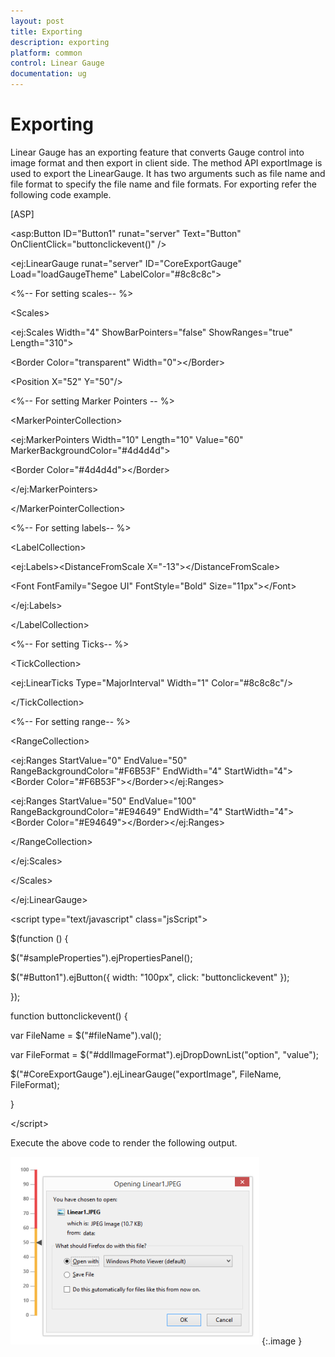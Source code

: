 ```yaml
---
layout: post
title: Exporting
description: exporting
platform: common
control: Linear Gauge
documentation: ug
---
```


# Exporting

Linear Gauge has an exporting feature that converts Gauge control into image format and then export in client side. The method API exportImage is used to export the LinearGauge. It has two arguments such as file name and file format to specify the file name and file formats. For exporting refer the following code example.	

[ASP]

&lt;asp:Button ID="Button1" runat="server" Text="Button" OnClientClick="buttonclickevent()" /&gt;

&lt;ej:LinearGauge runat="server" ID="CoreExportGauge" Load="loadGaugeTheme" LabelColor="#8c8c8c"&gt;

&lt;%-- For setting scales-- %&gt;

&lt;Scales&gt;

&lt;ej:Scales Width="4" ShowBarPointers="false" ShowRanges="true" Length="310"&gt;

&lt;Border Color="transparent" Width="0"&gt;&lt;/Border&gt;

&lt;Position X="52" Y="50"/&gt;

&lt;%-- For setting Marker Pointers -- %&gt;

&lt;MarkerPointerCollection&gt;

&lt;ej:MarkerPointers Width="10" Length="10" Value="60" MarkerBackgroundColor="#4d4d4d"&gt;

&lt;Border Color="#4d4d4d"&gt;&lt;/Border&gt;

&lt;/ej:MarkerPointers&gt;

&lt;/MarkerPointerCollection&gt;

&lt;%-- For setting labels-- %&gt;

&lt;LabelCollection&gt;

&lt;ej:Labels&gt;&lt;DistanceFromScale X="-13"&gt;&lt;/DistanceFromScale&gt;

&lt;Font FontFamily="Segoe UI" FontStyle="Bold" Size="11px"&gt;&lt;/Font&gt;

&lt;/ej:Labels&gt;

&lt;/LabelCollection&gt;

&lt;%-- For setting Ticks-- %&gt;

&lt;TickCollection&gt;

&lt;ej:LinearTicks Type="MajorInterval" Width="1" Color="#8c8c8c"/&gt;

&lt;/TickCollection&gt;

&lt;%-- For setting range-- %&gt;

&lt;RangeCollection&gt;

&lt;ej:Ranges StartValue="0" EndValue="50" RangeBackgroundColor="#F6B53F" EndWidth="4" StartWidth="4"&gt;&lt;Border Color="#F6B53F"&gt;&lt;/Border&gt;&lt;/ej:Ranges&gt;

&lt;ej:Ranges StartValue="50" EndValue="100" RangeBackgroundColor="#E94649" EndWidth="4" StartWidth="4"&gt;&lt;Border Color="#E94649"&gt;&lt;/Border&gt;&lt;/ej:Ranges&gt;

&lt;/RangeCollection&gt;

&lt;/ej:Scales&gt;

&lt;/Scales&gt;

&lt;/ej:LinearGauge&gt;

&lt;script type="text/javascript" class="jsScript"&gt;

$(function () {

$("#sampleProperties").ejPropertiesPanel();

$("#Button1").ejButton({ width: "100px", click: "buttonclickevent" });

});



function buttonclickevent() {

var FileName = $("#fileName").val();

var FileFormat = $("#ddlImageFormat").ejDropDownList("option", "value");

$("#CoreExportGauge").ejLinearGauge("exportImage", FileName, FileFormat);

}

&lt;/script&gt;





Execute the above code to render the following output.

![](Exporting_images/Exporting_img1.png)
{:.image }


